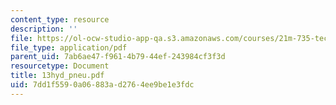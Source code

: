 ```yaml
---
content_type: resource
description: ''
file: https://ol-ocw-studio-app-qa.s3.amazonaws.com/courses/21m-735-technical-design-scenery-mechanisms-and-special-effects-spring-2004/7dd1f5590a06883ad2764ee9be1e3fdc_13hyd_pneu.pdf
file_type: application/pdf
parent_uid: 7ab6ae47-f961-4b79-44ef-243984cf3f3d
resourcetype: Document
title: 13hyd_pneu.pdf
uid: 7dd1f559-0a06-883a-d276-4ee9be1e3fdc
---
```

